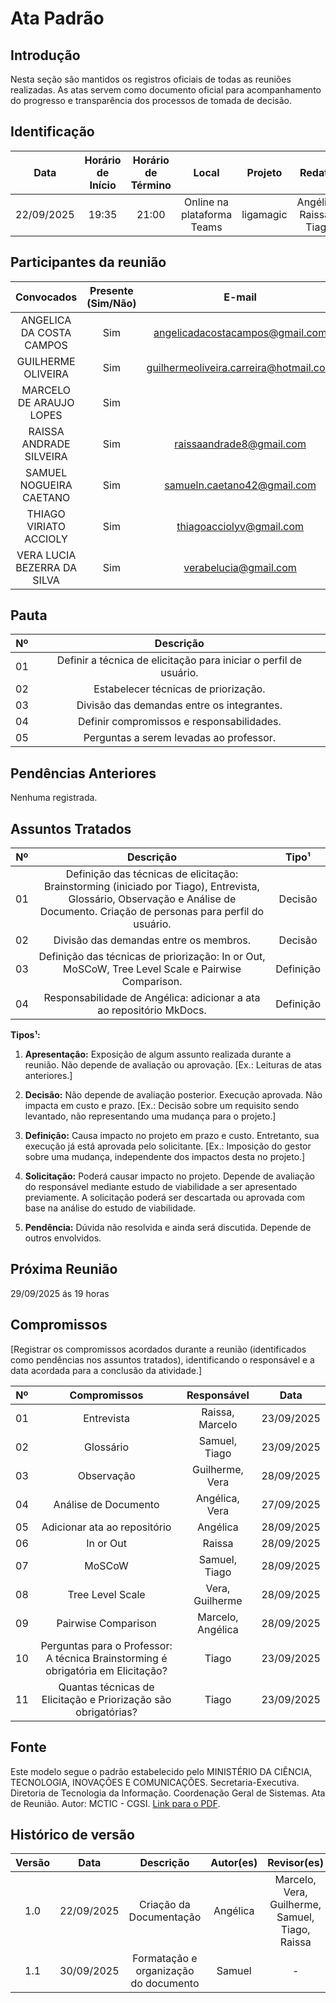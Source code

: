 # Ata Padrão

## Introdução

Nesta seção são mantidos os registros oficiais de todas as reuniões realizadas. As atas servem como documento oficial para acompanhamento do progresso e transparência dos processos de tomada de decisão.

## Identificação

|    Data    | Horário de Início | Horário de Término |           Local            |  Projeto  |         Redator          |
| :--------: | :---------------: | :----------------: | :------------------------: | :-------: | :----------------------: |
| 22/09/2025 |       19:35       |       21:00        | Online na plataforma Teams | ligamagic | Angélica, Raissa e Tiago |

## Participantes da reunião

|         Convocados          | Presente (Sim/Não) |                 E-mail                 |
| :-------------------------: | :----------------: | :------------------------------------: |
|  ANGELICA DA COSTA CAMPOS   |        Sim         |    angelicadacostacampos@gmail.com     |
|     GUILHERME OLIVEIRA      |        Sim         | guilhermeoliveira.carreira@hotmail.com |
|   MARCELO DE ARAUJO LOPES   |        Sim         |                                        |
|   RAISSA ANDRADE SILVEIRA   |        Sim         |        raissaandrade8@gmail.com        |
|   SAMUEL NOGUEIRA CAETANO   |        Sim         |      samueln.caetano42@gmail.com       |
|   THIAGO VIRIATO ACCIOLY    |        Sim         |        thiagoacciolyv@gmail.com        |
| VERA LUCIA BEZERRA DA SILVA |        Sim         |         verabelucia@gmail.com          |

## Pauta

| Nº  |                             Descrição                             |
| :-: | :---------------------------------------------------------------: |
| 01  | Definir a técnica de elicitação para iniciar o perfil de usuário. |
| 02  |               Estabelecer técnicas de priorização.                |
| 03  |            Divisão das demandas entre os integrantes.             |
| 04  |             Definir compromissos e responsabilidades.             |
| 05  |              Perguntas a serem levadas ao professor.              |

## Pendências Anteriores

Nenhuma registrada.

## Assuntos Tratados

| Nº  |                                                                                    Descrição                                                                                    |   Tipo¹   |
| :-: | :-----------------------------------------------------------------------------------------------------------------------------------------------------------------------------: | :-------: |
| 01  | Definição das técnicas de elicitação: Brainstorming (iniciado por Tiago), Entrevista, Glossário, Observação e Análise de Documento. Criação de personas para perfil do usuário. |  Decisão  |
| 02  |                                                                     Divisão das demandas entre os membros.                                                                      |  Decisão  |
| 03  |                                        Definição das técnicas de priorização: In or Out, MoSCoW, Tree Level Scale e Pairwise Comparison.                                        | Definição |
| 04  |                                                      Responsabilidade de Angélica: adicionar a ata ao repositório MkDocs.                                                       | Definição |

**Tipos¹:**

1. **Apresentação:** Exposição de algum assunto realizada durante a reunião. Não depende de avaliação ou aprovação. [Ex.: Leituras de atas anteriores.]

2. **Decisão:** Não depende de avaliação posterior. Execução aprovada. Não impacta em custo e prazo. [Ex.: Decisão sobre um requisito sendo levantado, não representando uma mudança para o projeto.]

3. **Definição:** Causa impacto no projeto em prazo e custo. Entretanto, sua execução já está aprovada pelo solicitante. [Ex.: Imposição do gestor sobre uma mudança, independente dos impactos desta no projeto.]

4. **Solicitação:** Poderá causar impacto no projeto. Depende de avaliação do responsável mediante estudo de viabilidade a ser apresentado previamente. A solicitação poderá ser descartada ou aprovada com base na análise do estudo de viabilidade.

5. **Pendência:** Dúvida não resolvida e ainda será discutida. Depende de outros envolvidos.

## Próxima Reunião

29/09/2025 ás 19 horas

## Compromissos

[Registrar os compromissos acordados durante a reunião (identificados como pendências nos assuntos tratados), identificando o responsável e a data acordada para a conclusão da atividade.]

| Nº  |                                   Compromissos                                   |    Responsável    |    Data    |
| :-: | :------------------------------------------------------------------------------: | :---------------: | :--------: |
| 01  |                                    Entrevista                                    |  Raissa, Marcelo  | 23/09/2025 |
| 02  |                                    Glossário                                     |   Samuel, Tiago   | 23/09/2025 |
| 03  |                                    Observação                                    |  Guilherme, Vera  | 28/09/2025 |
| 04  |                               Análise de Documento                               |  Angélica, Vera   | 27/09/2025 |
| 05  |                           Adicionar ata ao repositório                           |     Angélica      | 28/09/2025 |
| 06  |                                    In or Out                                     |      Raissa       | 28/09/2025 |
| 07  |                                      MoSCoW                                      |   Samuel, Tiago   | 28/09/2025 |
| 08  |                                 Tree Level Scale                                 |  Vera, Guilherme  | 28/09/2025 |
| 09  |                               Pairwise Comparison                                | Marcelo, Angélica | 28/09/2025 |
| 10  | Perguntas para o Professor: A técnica Brainstorming é obrigatória em Elicitação? |       Tiago       | 23/09/2025 |
| 11  |          Quantas técnicas de Elicitação e Priorização são obrigatórias?          |       Tiago       | 23/09/2025 |

## Fonte

Este modelo segue o padrão estabelecido pelo MINISTÉRIO DA CIÊNCIA, TECNOLOGIA, INOVAÇÕES E COMUNICAÇÕES. Secretaria-Executiva. Diretoria de Tecnologia da Informação. Coordenação Geral de Sistemas. Ata de Reunião. Autor: MCTIC - CGSI. [Link para o PDF](<SiglaProjeto_AtaReuniao_AAAAMMDD_XX(1).pdf>).

## Histórico de versão

| Versão |    Data    |               Descrição               | Autor(es) |                   Revisor(es)                   |
| :----: | :--------: | :-----------------------------------: | :-------: | :---------------------------------------------: |
|  1.0   | 22/09/2025 |        Criação da Documentação        | Angélica  | Marcelo, Vera, Guilherme, Samuel, Tiago, Raissa |
|  1.1   | 30/09/2025 | Formatação e organização do documento |  Samuel   |                        -                        |
